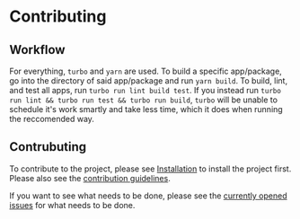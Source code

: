 # Contributing

## Workflow

For everything, `turbo` and `yarn` are used. To build a specific app/package, go into the directory of said app/package and run `yarn build`. To build, lint, and test all apps, run `turbo run lint build test`. If you instead run `turbo run lint && turbo run test && turbo run build`, `turbo` will be unable to schedule it's work smartly and take less time, which it does when running the reccomended way.

## Contrubuting

To contribute to the project, please see [Installation](#installation) to install the project first. Please also see the [contribution guidelines](CONTRIBUTING).

If you want to see what needs to be done, please see the [currently opened issues](https://github.com/FactorioAntigrief/FactorioAntigrief/issues) for what needs to be done.
